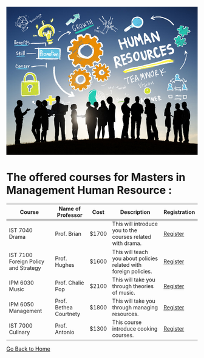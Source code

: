 ![Image](hrlogo.jpg)

# The offered courses for Masters in Management Human Resource :

Course | Name of Professor |Cost | Description| Registration
---    | ---               | --- | --- | ---
IST 7040 Drama | Prof. Brian | $1700 | This will introduce you to the courses related with drama. | [Register](links/link9.md)
IST 7100 Foreign Policy and Strategy | Prof. Hughes | $1600 | This will teach you about policies related with foreign policies. | [Register](links/link9.md)
IPM 6030 Music | Prof. Chalie Pop | $2100 | This will take you through theories of music. | [Register](links/link9.md)
IPM 6050 Management | Prof. Bethea Courtnety | $1800 | This will take you through managing resources. | [Register](links/link9.md)
IST 7000 Culinary | Prof. Antonio | $1300 | This course introduce cooking courses. | [Register](links/link9.md)




[Go Back to Home](https://roshan1130.github.io/Wilmington-University)

